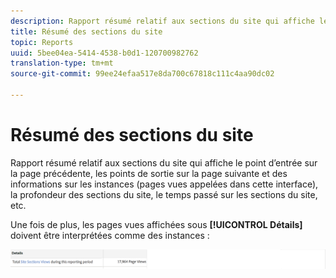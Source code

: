 ```yaml
---
description: Rapport résumé relatif aux sections du site qui affiche le point d’entrée sur la page précédente, les points de sortie sur la page suivante et des informations sur les instances (pages vues appelées dans cette interface), la profondeur des sections du site, le temps passé sur les sections du site, etc.
title: Résumé des sections du site
topic: Reports
uuid: 5bee04ea-5414-4538-b0d1-120700982762
translation-type: tm+mt
source-git-commit: 99ee24efaa517e8da700c67818c111c4aa90dc02

---
```



# Résumé des sections du site

Rapport résumé relatif aux sections du site qui affiche le point d’entrée sur la page précédente, les points de sortie sur la page suivante et des informations sur les instances (pages vues appelées dans cette interface), la profondeur des sections du site, le temps passé sur les sections du site, etc.

Une fois de plus, les pages vues affichées sous **[!UICONTROL Détails]** doivent être interprétées comme des instances :

![](assets/site_sec_summ.png)

